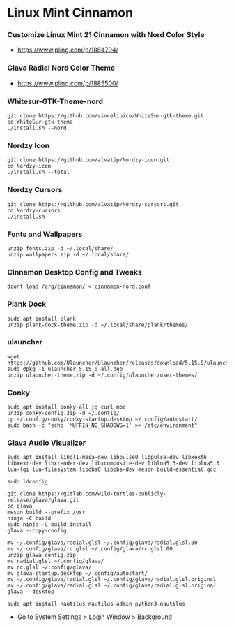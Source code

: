 # Linux Mint Cinnamon 

### Customize Linux Mint 21 Cinnamon with Nord Color Style
- https://www.pling.com/p/1884794/

### Glava Radial Nord Color Theme
- https://www.pling.com/p/1885500/

### Whitesur-GTK-Theme-nord
```
git clone https://github.com/vinceliuice/WhiteSur-gtk-theme.git
cd WhiteSur-gtk-theme
./install.sh --nord
```

### Nordzy Icon
```
git clone https://github.com/alvatip/Nordzy-icon.git
cd Nordzy-icon
./install.sh --total
```

### Nordzy Cursors
```
git clone https://github.com/alvatip/Nordzy-cursors.git
cd Nordzy-cursors
./install.sh
```

### Fonts and Wallpapers
```
unzip fonts.zip -d ~/.local/share/
unzip wallpapers.zip -d ~/.local/share/
```

### Cinnamon Desktop Config and Tweaks
```
dconf load /org/cinnamon/ < cinnamon-nord.conf
```

### Plank Dock
```
sudo apt install plank
unzip plank-dock-theme.zip -d ~/.local/share/plank/themes/
```

### ulauncher
```
wget https://github.com/Ulauncher/Ulauncher/releases/download/5.15.0/ulauncher_5.15.0_all.deb
sudo dpkg -i ulauncher_5.15.0_all.deb
unzip ulauncher-theme.zip -d ~/.config/ulauncher/user-themes/
```

### Conky
```
sudo apt install conky-all jq curl moc
unzip conky-config.zip -d ~/.config/
cp ~/.config/conky/conky-startup.desktop ~/.config/autostart/
sudo bash -c "echo 'MUFFIN_NO_SHADOWS=1' >> /etc/environment"
```

### Glava Audio Visualizer
```
sudo apt install libgl1-mesa-dev libpulse0 libpulse-dev libxext6 libxext-dev libxrender-dev libxcomposite-dev liblua5.3-dev liblua5.3 lua-lgi lua-filesystem libobs0 libobs-dev meson build-essential gcc 
```
```
sudo ldconfig
```
```
git clone https://gitlab.com/wild-turtles-publicly-release/glava/glava.git
cd glava
meson build --prefix /usr
ninja -C build
sudo ninja -C build install
glava --copy-config
```
```
mv ~/.config/glava/radial.glsl ~/.config/glava/radial.glsl.00
mv ~/.config/glava/rc.glsl ~/.config/glava/rc.glsl.00
unzip glava-config.zip
mv radial.glsl ~/.config/glava/
mv rc.glsl ~/.config/glava/
mv glava-startup.desktop ~/.config/autostart/
mv ~/.config/glava/radial.glsl ~/.config/glava/radial.glsl.original
mv ~/.config/glava/radial.glsl ~/.config/glava/radial.glsl.original
glava --desktop
```
```
sudo apt install nautilus nautilus-admin python3-nautilus
```
- Go to System Settings > Login Window > Background

